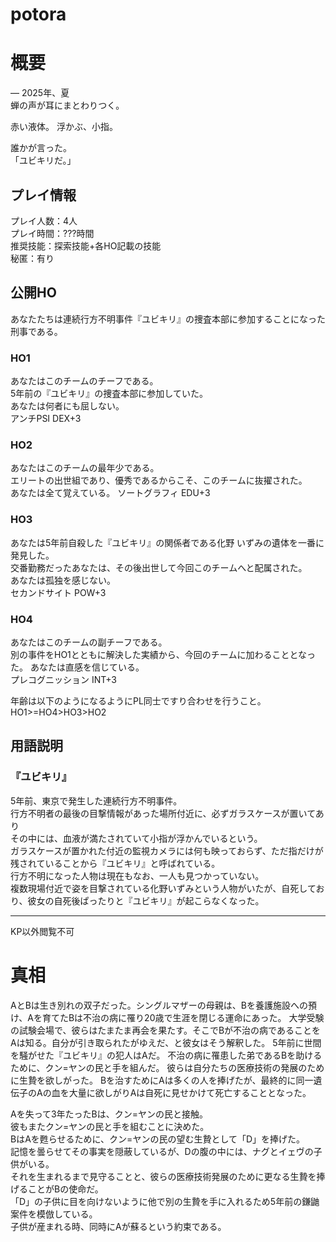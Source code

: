 # potora
# 概要
― 2025年、夏  
蝉の声が耳にまとわりつく。  

赤い液体。 
浮かぶ、小指。  

誰かが言った。  
「ユビキリだ。」  
  

## プレイ情報
プレイ人数：4人  
プレイ時間：???時間  
推奨技能：探索技能+各HO記載の技能  
秘匿：有り  

## 公開HO
あなたたちは連続行方不明事件『ユビキリ』の捜査本部に参加することになった刑事である。  


### HO1
あなたはこのチームのチーフである。  
5年前の『ユビキリ』の捜査本部に参加していた。  
あなたは何者にも屈しない。  
アンチPSI DEX+3

### HO2
あなたはこのチームの最年少である。  
エリートの出世組であり、優秀であるからこそ、このチームに抜擢された。  
あなたは全て覚えている。
ソートグラフィ EDU+3

### HO3
あなたは5年前自殺した『ユビキリ』の関係者である化野 いずみの遺体を一番に発見した。  
交番勤務だったあなたは、その後出世して今回このチームへと配属された。  
あなたは孤独を感じない。  
セカンドサイト  POW+3

### HO4
あなたはこのチームの副チーフである。  
別の事件をHO1とともに解決した実績から、今回のチームに加わることとなった。 
あなたは直感を信じている。  
プレコグニッション  INT+3

年齢は以下のようになるようにPL同士ですり合わせを行うこと。  
HO1>=HO4>HO3>HO2  



## 用語説明
### 『ユビキリ』 
5年前、東京で発生した連続行方不明事件。  
行方不明者の最後の目撃情報があった場所付近に、必ずガラスケースが置いてあり  
その中には、血液が満たされていて小指が浮かんでいるという。  
ガラスケースが置かれた付近の監視カメラには何も映っておらず、ただ指だけが残されていることから『ユビキリ』と呼ばれている。  
行方不明になった人物は現在もなお、一人も見つかっていない。  
複数現場付近で姿を目撃されている化野いずみという人物がいたが、自死しており、彼女の自死後ぱったりと『ユビキリ』が起こらなくなった。

---
KP以外閲覧不可


# 真相
AとBは生き別れの双子だった。シングルマザーの母親は、Bを養護施設への預け、Aを育てたBは不治の病に罹り20歳で生涯を閉じる運命にあった。
大学受験の試験会場で、彼らはたまたま再会を果たす。そこでBが不治の病であることをAは知る。自分が引き取られたがゆえだ、と彼女はそう解釈した。
5年前に世間を騒がせた『ユビキリ』の犯人はAだ。
不治の病に罹患した弟であるBを助けるために、クン=ヤンの民と手を組んだ。
彼らは自分たちの医療技術の発展のために生贄を欲しがった。
Bを治すためにAは多くの人を捧げたが、最終的に同一遺伝子のAの血を大量に欲しがりAは自死に見せかけて死亡することとなった。  
  
Aを失って3年たったBは、クン=ヤンの民と接触。  
彼もまたクン=ヤンの民と手を組むことに決めた。  
BはAを甦らせるために、クン=ヤンの民の望む生贄として「D」を捧げた。  
記憶を曇らせてその事実を隠蔽しているが、Dの腹の中には、ナグとイェヴの子供がいる。  
それを生まれるまで見守ることと、彼らの医療技術発展のために更なる生贄を捧げることがBの使命だ。  
「D」の子供に目を向けないように他で別の生贄を手に入れるため5年前の鎌鼬案件を模倣している。  
子供が産まれる時、同時にAが蘇るという約束である。  


